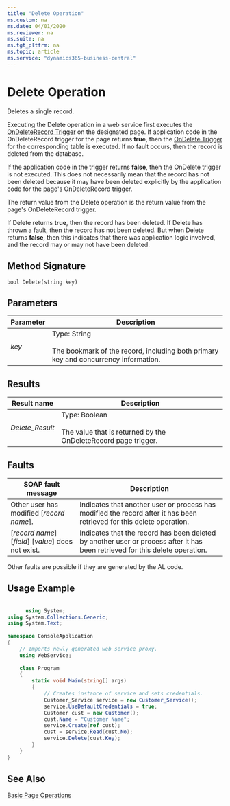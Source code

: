 ```yaml
---
title: "Delete Operation"
ms.custom: na
ms.date: 04/01/2020
ms.reviewer: na
ms.suite: na
ms.tgt_pltfrm: na
ms.topic: article
ms.service: "dynamics365-business-central"
---
```

# Delete Operation
Deletes a single record.  
  
 Executing the Delete operation in a web service first executes the [OnDeleteRecord Trigger](../developer/triggers/devenv-OnDeleteRecord-Trigger.md) on the designated page. If application code in the OnDeleteRecord trigger for the page returns **true**, then the [OnDelete Trigger](../developer/triggers/devenv-OnDelete-Trigger.md) for the corresponding table is executed. If no fault occurs, then the record is deleted from the database.  
  
 If the application code in the trigger returns **false**, then the OnDelete trigger is not executed. This does not necessarily mean that the record has not been deleted because it may have been deleted explicitly by the application code for the page's OnDeleteRecord trigger.  
  
 The return value from the Delete operation is the return value from the page's OnDeleteRecord trigger.  
  
 If Delete returns **true**, then the record has been deleted. If Delete has thrown a fault, then the record has not been deleted. But when Delete returns **false**, then this indicates that there was application logic involved, and the record may or may not have been deleted.  
  
## Method Signature  
 `bool Delete(string key)`  
  
## Parameters  
  
|Parameter|Description|  
|---------------|-----------------|  
|*key*|Type: String<br /><br /> The bookmark of the record, including both primary key and concurrency information.|  
  
## Results  
  
|Result name|Description|  
|-----------------|-----------------|  
|*Delete\_Result*|Type: Boolean<br /><br /> The value that is returned by the OnDeleteRecord page trigger.|  
  
## Faults  
  
|SOAP fault message|Description|  
|------------------------|-----------------|  
|Other user has modified \[*record name*\].|Indicates that another user or process has modified the record after it has been retrieved for this delete operation.|  
|\[*record name*\] \[*field*\] \[*value*\] does not exist.|Indicates that the record has been deleted by another user or process after it has been retrieved for this delete operation.|  
  
 Other faults are possible if they are generated by the AL code.  
  
## Usage Example  
  
```c#  
  
      using System;  
using System.Collections.Generic;  
using System.Text;  
  
namespace ConsoleApplication  
{  
    // Imports newly generated web service proxy.  
    using WebService;   
  
    class Program  
    {  
        static void Main(string[] args)  
        {  
            // Creates instance of service and sets credentials.  
            Customer_Service service = new Customer_Service();  
            service.UseDefaultCredentials = true;  
            Customer cust = new Customer();  
            cust.Name = "Customer Name";  
            service.Create(ref cust);  
            cust = service.Read(cust.No);  
            service.Delete(cust.Key);  
        }  
    }  
}  
```  
  
## See Also  
 [Basic Page Operations](Basic-Page-Operations.md)